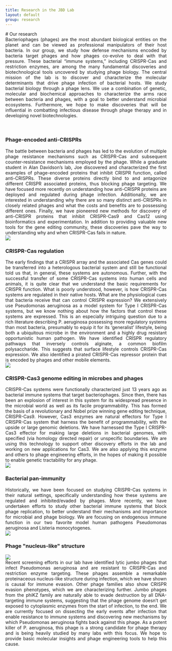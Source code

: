 ```yaml
---
title: Research in the JBD Lab
layout: default
group: research
---
```


<div class="row">
# Our research
<div align="justify">
Bacteriophages (phages) are the most abundant biological entities on the planet and can be viewed as professional manipulators of their host bacteria. In our group, we study how defense mechanisms encoded by bacteria target phages and how phages co-evolve to deal with that pressure. These bacterial “immune systems,” including CRISPR-Cas and restriction enzymes, are among the many fundamental discoveries and biotechnological tools uncovered by studying phage biology. The central mission of the lab is to discover and characterize the molecular determinants that drive phage infection of bacterial hosts. We study bacterial biology through a phage lens. We use a combination of genetic, molecular and biochemical approaches to characterize the arms race between bacteria and phages, with a goal to better understand microbial ecosystems. Furthermore, we hope to make discoveries that will be influential in combatting infectious disease through phage therapy and in developing novel biotechnologies.
</div>
<br>
<br>
</div>

### Phage-encoded anti-CRISPRs
<div class="row">
<div class="col-md-6 order-md-1">
<div align="justify">
The battle between bacteria and phages has led to the evolution of multiple phage resistance mechanisms such as CRISPR-Cas and subsequent counter-resistance mechanisms employed by the phage. While a graduate student in Alan Davidson’s lab, Joe discovered and characterized the first examples of phage-encoded proteins that inhibit CRISPR function, called anti-CRISPRs. These diverse proteins directly bind to and antagonize different CRISPR associated proteins, thus blocking phage targeting. We have focused more recently on understanding how anti-CRISPR proteins are deployed and regulated during phage infection. Additionally, we are interested in understanding why there are so many distinct anti-CRISPRs in closely related phages and what the costs and benefits are to possessing different ones. Finally, we have pioneered new methods for discovery of anti-CRISPR proteins that inhibit CRISPR-Cas9 and Cas12 using bioinformatics and experimentation. In addition to providing valuable new tools for the gene editing community, these discoveries pave the way to understanding why and when CRISPR-Cas fails in nature.
</div>
</div>
<div class="col-md-6 order-md-2 align-self-center">
<img class="img-fluid" src="{{ site.baseurl }}/static/img/pub/marino_2020.png">
<!-- <a href="http://www.ucsf.edu"><img class="inline-block navb-icon" src="/jbd-lab.github.io/static/img/ucsf_logo_white.svg" alt="University of California, San Francisco (UCSF) logo"></a> -->
</div>
</div>

### CRISPR-Cas regulation
<div class="row">
<div class="col-md-9 order-md-2 ">
<div align="justify">
The early findings that a CRISPR array and the associated Cas genes could be transferred into a heterologous bacterial system and still be functional told us that, in general, these systems are autonomous. Further, with the successful transfer of some CRISPR-Cas systems into human cells and animals, it is quite clear that we understand the basic requirements for CRISPR function. What is poorly understood, however, is how CRISPR-Cas systems are regulated in their native hosts. What are the physiological cues that bacteria receive that can control CRISPR expression? We extensively use Pseudomonas aeruginosa as a model system for Type I CRISPR-Cas systems, but we know nothing about how the factors that control these systems are expressed. This is an especially intriguing question due to a rich literature describing P. aeruginosa possessing more regulatory systems than most bacteria, presumably to equip it for its ‘generalist’ lifestyle, being both a ubiquitous microbe in the environment and a highly drug resistant opportunistic human pathogen. We have identified CRISPR regulatory pathways that inversely controls alginate, a common biofilm polysaccharide. This suggests that surface lifestyle controls CRISPR-Cas expression. We also identified a pirated CRISPR-Cas repressor protein that is encoded by phages and other mobile elements.
</div>
</div>
<div class="col-md-3 order-md-1 align-self-center">
<img class="img-fluid" src="{{ site.baseurl }}/static/img/pub/borges_2020.png">
</div>
</div>

### CRISPR-Cas3 genome editing in microbes and phages
<div class="row">
<div class="col-md-7 order-md-1">
<div align="justify">
CRISPR-Cas systems were functionally characterized just 13 years ago as bacterial immune systems that target bacteriophages. Since then, there has been an explosion of interest in this system for its widespread presence in the microbial world as well as its facile programmability. This has formed the basis of a revolutionary and Nobel prize winning gene editing technique, CRISPR-Cas9. However, Cas3 enzymes are natural effectors for Type I CRISPR-Cas system that harness the benefit of programmability, with the upside or large genomic deletions. We have harnessed the Type I CRISPR-Cas3 effector for making large deletions in bacterial genomes, with specified (via homology directed repair) or unspecific boundaries. We are using this technology to support other discovery efforts in the lab and working on new applications for Cas3. We are also applying this enzyme and others to phage engineering efforts, in the hopes of making it possible to enable genetic tractability for any phage.
</div>
</div>
<div class="col-md-5 order-md-2 align-self-center">
<img class="img-fluid" src="{{ site.baseurl }}/static/img/pub/csorgo_2020.png">
</div>
</div>

### Bacterial pan-immunity
<div class="row">
<div class="col-md-6 order-md-2">
<div align="justify">
Historically, we have been focused on studying CRISPR-Cas systems in their natural settings, specifically understanding how these systems are regulated and inhibited/evaded by phages. More recently, we have undertaken efforts to study other bacterial immune systems that block phage replication, to better understand their mechanisms and importance for microbial and phage biology. We are focusing on endogenous immune function in our two favorite model human pathogens Pseudomonas aeruginosa and Listeria monocytogenes.
</div>
</div>
<div class="col-md-6 order-md-1 align-self-center ">
<img class="img-fluid" src="{{ site.baseurl }}/static/img/pub/huiting_2021.png">
</div>
</div>

### Phage "nucleus-like" structure
<div class="row">
<div class="col-md-6 order-md-2 align-self-center">
<img class="img-fluid" src="{{ site.baseurl }}/static/img/pub/guan_2020.png">
</div>
<div class="col-md-6 order-md-1">
<div align="justify">
Recent screening efforts in our lab have identified lytic jumbo phages that infect Pseudomonas aeruginosa and are resistant to CRISPR-Cas and restriction enzyme targeting. These phages assemble a remarkable proteinaceous nucleus-like structure during infection, which we have shown is causal for immune evasion. Other phage families also show CRISPR evasion phenotypes, which we are characterizing further. Jumbo phages from the phiKZ family are naturally able to evade destruction by all DNA-targeting immune systems, suggesting that the phage genome doesn’t get exposed to cytoplasmic enzymes from the start of infection, to the end. We are currently focused on dissecting the early events after infection that enable resistance to immune systems and discovering new mechanisms by which Pseudomonas aeruginosa fights back against this phage. As a potent killer of P. aeruginosa, this phage is a strong candidate for phage therapy and is being heavily studied by many labs with this focus. We hope to provide basic molecular insights and phage engineering tools to help this cause.
</div>
</div>
